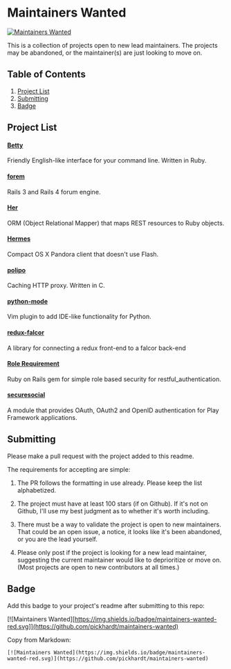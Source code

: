 # Maintainers Wanted

[![Maintainers Wanted](https://img.shields.io/badge/maintainers-wanted-red.svg)](https://github.com/pickhardt/maintainers-wanted)

This is a collection of projects open to new lead maintainers. The projects may be abandoned, or the maintainer(s) are just looking to move on.

## Table of Contents
1. [Project List](#project-list)
2. [Submitting](#submitting)
3. [Badge](#badge)

## Project List

#### [Betty](https://github.com/pickhardt/betty)
Friendly English-like interface for your command line. Written in Ruby.

#### [forem](https://github.com/rubysherpas/forem)
Rails 3 and Rails 4 forum engine.

#### [Her](https://github.com/remiprev/her/)
ORM (Object Relational Mapper) that maps REST resources to Ruby objects.

#### [Hermes](https://github.com/HermesApp/Hermes)
Compact OS X Pandora client that doesn't use Flash.

#### [polipo](https://github.com/jech/polipo)
Caching HTTP proxy. Written in C.

#### [python-mode](https://github.com/klen/python-mode)
Vim plugin to add IDE-like functionality for Python.

#### [redux-falcor](https://github.com/ekosz/redux-falcor)
A library for connecting a redux front-end to a falcor back-end

#### [Role Requirement](https://github.com/timcharper/role_requirement)
Ruby on Rails gem for simple role based security for restful_authentication.

#### [securesocial](https://github.com/jaliss/securesocial)
A module that provides OAuth, OAuth2 and OpenID authentication for Play Framework applications.

## Submitting

Please make a pull request with the project added to this readme.

The requirements for accepting are simple:

1. The PR follows the formatting in use already. Please keep the list alphabetized.

2. The project must have at least 100 stars (if on Github). If it's not on Github, I'll use my best judgment as to whether it's worth including.

3. There must be a way to validate the project is open to new maintainers. That could be an open issue, a notice, it looks like it's been abandoned, or you are the lead yourself.

4. Please only post if the project is looking for a new lead maintainer, suggesting the current maintainer would like to deprioritize or move on. (Most projects are open to new contributors at all times.)

## Badge

Add this badge to your project's readme after submitting to this repo:

[![Maintainers Wanted][https://img.shields.io/badge/maintainers-wanted-red.svg]](https://github.com/pickhardt/maintainers-wanted)

Copy from Markdown:

```
[![Maintainers Wanted](https://img.shields.io/badge/maintainers-wanted-red.svg)](https://github.com/pickhardt/maintainers-wanted)
```

[badge]: https://img.shields.io/badge/maintainers-wanted-red.svg
